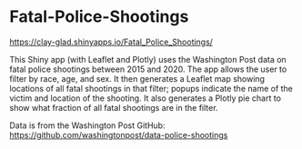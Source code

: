 # Fatal-Police-Shootings

https://clay-glad.shinyapps.io/Fatal_Police_Shootings/

This Shiny app (with Leaflet and Plotly) uses the Washington Post data
on fatal police shootings between 2015 and 2020. The app allows the 
user to filter by race, age, and sex. It then generates a Leaflet map
showing locations of all fatal shootings in that filter; popups indicate
the name of the victim and location of the shooting. It also generates a
Plotly pie chart to show what fraction of all fatal shootings are in
the filter.

Data is from the Washington Post GitHub:
https://github.com/washingtonpost/data-police-shootings
